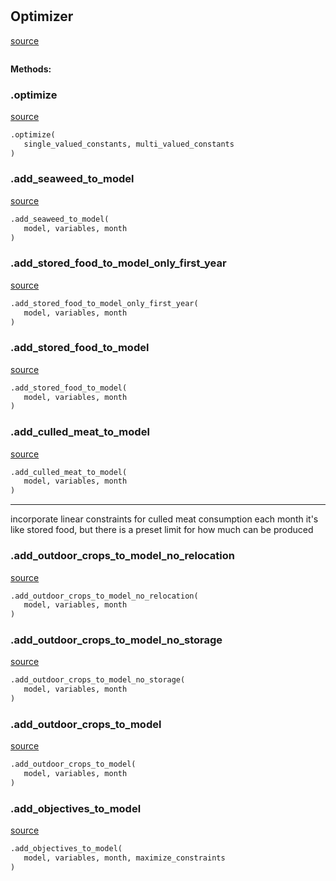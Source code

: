 #


## Optimizer
[source](https://github.com/allfed/allfed-integrated-model/blob/master/src/optimizer/optimizer.py/#L10)
```python 

```




**Methods:**


### .optimize
[source](https://github.com/allfed/allfed-integrated-model/blob/master/src/optimizer/optimizer.py/#L14)
```python
.optimize(
   single_valued_constants, multi_valued_constants
)
```


### .add_seaweed_to_model
[source](https://github.com/allfed/allfed-integrated-model/blob/master/src/optimizer/optimizer.py/#L97)
```python
.add_seaweed_to_model(
   model, variables, month
)
```


### .add_stored_food_to_model_only_first_year
[source](https://github.com/allfed/allfed-integrated-model/blob/master/src/optimizer/optimizer.py/#L160)
```python
.add_stored_food_to_model_only_first_year(
   model, variables, month
)
```


### .add_stored_food_to_model
[source](https://github.com/allfed/allfed-integrated-model/blob/master/src/optimizer/optimizer.py/#L205)
```python
.add_stored_food_to_model(
   model, variables, month
)
```


### .add_culled_meat_to_model
[source](https://github.com/allfed/allfed-integrated-model/blob/master/src/optimizer/optimizer.py/#L263)
```python
.add_culled_meat_to_model(
   model, variables, month
)
```

---
incorporate linear constraints for culled meat consumption each month
it's like stored food, but there is a preset limit for how much can be produced

### .add_outdoor_crops_to_model_no_relocation
[source](https://github.com/allfed/allfed-integrated-model/blob/master/src/optimizer/optimizer.py/#L319)
```python
.add_outdoor_crops_to_model_no_relocation(
   model, variables, month
)
```


### .add_outdoor_crops_to_model_no_storage
[source](https://github.com/allfed/allfed-integrated-model/blob/master/src/optimizer/optimizer.py/#L369)
```python
.add_outdoor_crops_to_model_no_storage(
   model, variables, month
)
```


### .add_outdoor_crops_to_model
[source](https://github.com/allfed/allfed-integrated-model/blob/master/src/optimizer/optimizer.py/#L414)
```python
.add_outdoor_crops_to_model(
   model, variables, month
)
```


### .add_objectives_to_model
[source](https://github.com/allfed/allfed-integrated-model/blob/master/src/optimizer/optimizer.py/#L627)
```python
.add_objectives_to_model(
   model, variables, month, maximize_constraints
)
```

